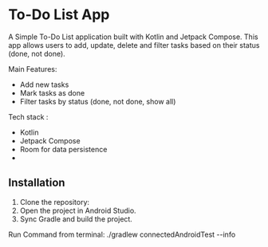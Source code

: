 # To-Do List App  
A Simple To-Do List application built with Kotlin and Jetpack Compose. This app allows users to add, update,
delete and filter tasks based on their status (done, not done).

Main Features: 
- Add new tasks
- Mark tasks as done
- Filter tasks by status (done, not done, show all)

Tech stack :
- Kotlin
- Jetpack Compose
- Room for data persistence
- 
## Installation
1. Clone the repository:
2. Open the project in Android Studio.
3. Sync Gradle and build the project.

Run Command from terminal:
./gradlew connectedAndroidTest --info 
